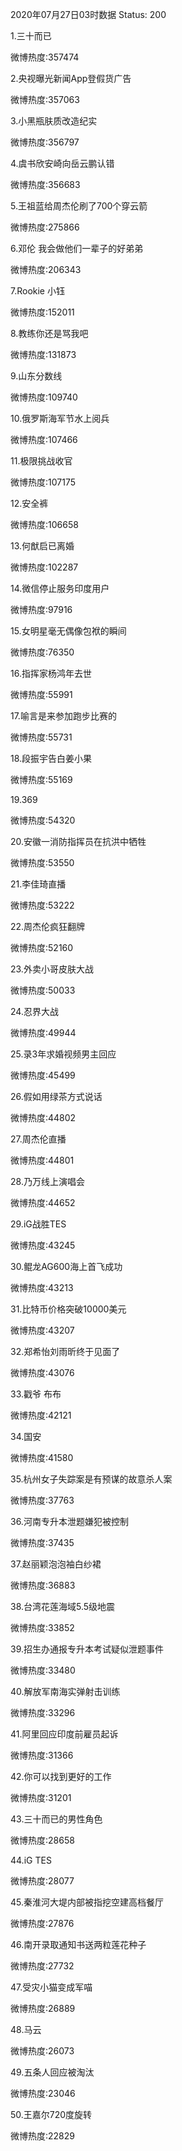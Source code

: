 2020年07月27日03时数据
Status: 200

1.三十而已

微博热度:357474

2.央视曝光新闻App登假货广告

微博热度:357063

3.小黑瓶肤质改造纪实

微博热度:356797

4.虞书欣安崎向岳云鹏认错

微博热度:356683

5.王祖蓝给周杰伦刷了700个穿云箭

微博热度:275866

6.邓伦 我会做他们一辈子的好弟弟

微博热度:206343

7.Rookie 小钰

微博热度:152011

8.教练你还是骂我吧

微博热度:131873

9.山东分数线

微博热度:109740

10.俄罗斯海军节水上阅兵

微博热度:107466

11.极限挑战收官

微博热度:107175

12.安全裤

微博热度:106658

13.何猷启已离婚

微博热度:102287

14.微信停止服务印度用户

微博热度:97916

15.女明星毫无偶像包袱的瞬间

微博热度:76350

16.指挥家杨鸿年去世

微博热度:55991

17.喻言是来参加跑步比赛的

微博热度:55731

18.段振宇告白姜小果

微博热度:55169

19.369

微博热度:54320

20.安徽一消防指挥员在抗洪中牺牲

微博热度:53550

21.李佳琦直播

微博热度:53222

22.周杰伦疯狂翻牌

微博热度:52160

23.外卖小哥皮肤大战

微博热度:50033

24.忍界大战

微博热度:49944

25.录3年求婚视频男主回应

微博热度:45499

26.假如用绿茶方式说话

微博热度:44802

27.周杰伦直播

微博热度:44801

28.乃万线上演唱会

微博热度:44652

29.iG战胜TES

微博热度:43245

30.鲲龙AG600海上首飞成功

微博热度:43213

31.比特币价格突破10000美元

微博热度:43207

32.郑希怡刘雨昕终于见面了

微博热度:43076

33.戳爷 布布

微博热度:42121

34.国安

微博热度:41580

35.杭州女子失踪案是有预谋的故意杀人案

微博热度:37763

36.河南专升本泄题嫌犯被控制

微博热度:37435

37.赵丽颖泡泡袖白纱裙

微博热度:36883

38.台湾花莲海域5.5级地震

微博热度:33852

39.招生办通报专升本考试疑似泄题事件

微博热度:33480

40.解放军南海实弹射击训练

微博热度:33296

41.阿里回应印度前雇员起诉

微博热度:31366

42.你可以找到更好的工作

微博热度:31201

43.三十而已的男性角色

微博热度:28658

44.iG TES

微博热度:28077

45.秦淮河大堤内部被指挖空建高档餐厅

微博热度:27876

46.南开录取通知书送两粒莲花种子

微博热度:27732

47.受灾小猫变成军喵

微博热度:26889

48.马云

微博热度:26073

49.五条人回应被淘汰

微博热度:23046

50.王嘉尔720度旋转

微博热度:22829

